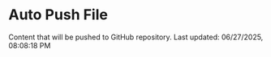# Auto Push File

Content that will be pushed to GitHub repository.
Last updated: 06/27/2025, 08:08:18 PM